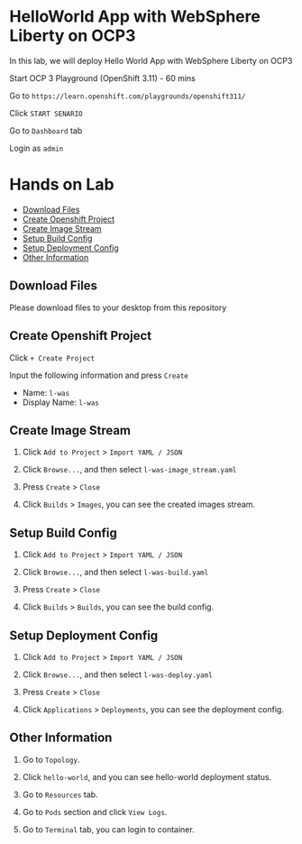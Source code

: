 # HelloWorld App with WebSphere Liberty on OCP3

In this lab, we will deploy Hello World App with WebSphere Liberty on OCP3

Start OCP 3 Playground (OpenShift 3.11) - 60 mins

Go to `https://learn.openshift.com/playgrounds/openshift311/`

Click `START SENARIO`

Go to `Dashboard` tab

Login as `admin`


# Hands on Lab
- [Download Files](#download-files)
- [Create Openshift Project](#create-openshift-project)
- [Create Image Stream](#create-image-stream)
- [Setup Build Config](#setup-build-config)
- [Setup Deployment Config](#setup-deployment-config)
- [Other Information](#other-information)


## Download Files

Please download files to your desktop from this repository


## Create Openshift Project

Click `+ Create Project`

Input the following information and press `Create` 
- Name: `l-was`
- Display Name: `l-was`


## Create Image Stream

1. Click `Add to Project` > `Import YAML / JSON`

2. Click `Browse...`, and then select `l-was-image_stream.yaml`

3. Press `Create` > `Close`

4. Click `Builds` > `Images`, you can see the created images stream.


## Setup Build Config

1. Click `Add to Project` > `Import YAML / JSON`

2. Click `Browse...`, and then select `l-was-build.yaml`

3. Press `Create` > `Close`

4. Click `Builds` > `Builds`, you can see the build config.


## Setup Deployment Config

1. Click `Add to Project` > `Import YAML / JSON`

2. Click `Browse...`, and then select `l-was-deploy.yaml`

3. Press `Create` > `Close`

4. Click `Applications` > `Deployments`, you can see the deployment config.



## Other Information

1. Go to `Topology`. 


2. Click `hello-world`, and you can see hello-world deployment status.


3. Go to `Resources` tab.


4. Go to `Pods` section and click `View Logs`.


5. Go to `Terminal` tab, you can login to container.






